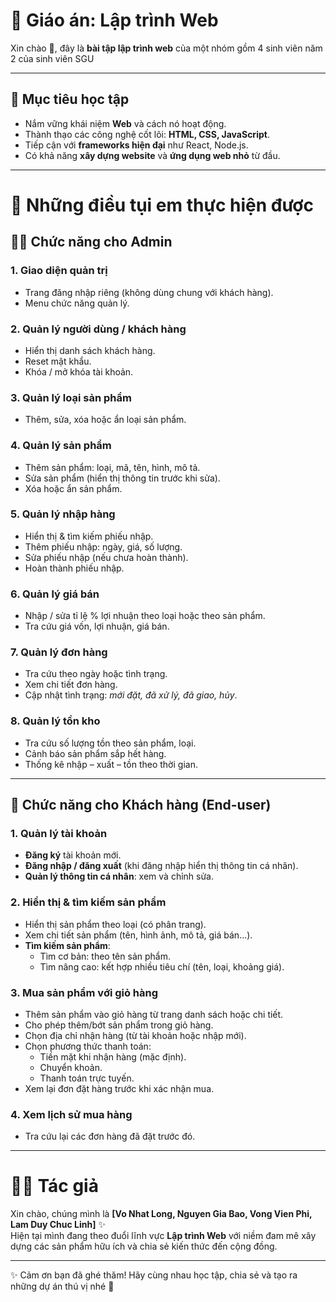 # 📘 Giáo án: Lập trình Web  

Xin chào 👋, đây là **bài tập lập trình web** của một nhóm gồm 4 sinh viên năm 2 của sinh viên SGU

---

## 🎯 Mục tiêu học tập
- Nắm vững khái niệm **Web** và cách nó hoạt động.  
- Thành thạo các công nghệ cốt lõi: **HTML, CSS, JavaScript**.  
- Tiếp cận với **frameworks hiện đại** như React, Node.js.  
- Có khả năng **xây dựng website** và **ứng dụng web nhỏ** từ đầu.  

---
# 🛒 Những điều tụi em thực hiện được 

## 👨‍💻 Chức năng cho Admin

### 1. Giao diện quản trị
- Trang đăng nhập riêng (không dùng chung với khách hàng).
- Menu chức năng quản lý.

### 2. Quản lý người dùng / khách hàng
- Hiển thị danh sách khách hàng.
- Reset mật khẩu.
- Khóa / mở khóa tài khoản.

### 3. Quản lý loại sản phẩm
- Thêm, sửa, xóa hoặc ẩn loại sản phẩm.

### 4. Quản lý sản phẩm
- Thêm sản phẩm: loại, mã, tên, hình, mô tả.
- Sửa sản phẩm (hiển thị thông tin trước khi sửa).
- Xóa hoặc ẩn sản phẩm.

### 5. Quản lý nhập hàng
- Hiển thị & tìm kiếm phiếu nhập.
- Thêm phiếu nhập: ngày, giá, số lượng.
- Sửa phiếu nhập (nếu chưa hoàn thành).
- Hoàn thành phiếu nhập.

### 6. Quản lý giá bán
- Nhập / sửa tỉ lệ % lợi nhuận theo loại hoặc theo sản phẩm.
- Tra cứu giá vốn, lợi nhuận, giá bán.

### 7. Quản lý đơn hàng
- Tra cứu theo ngày hoặc tình trạng.
- Xem chi tiết đơn hàng.
- Cập nhật tình trạng: *mới đặt, đã xử lý, đã giao, hủy*.

### 8. Quản lý tồn kho
- Tra cứu số lượng tồn theo sản phẩm, loại.
- Cảnh báo sản phẩm sắp hết hàng.
- Thống kê nhập – xuất – tồn theo thời gian.

---

## 👥 Chức năng cho Khách hàng (End-user)

### 1. Quản lý tài khoản
- **Đăng ký** tài khoản mới.  
- **Đăng nhập / đăng xuất** (khi đăng nhập hiển thị thông tin cá nhân).  
- **Quản lý thông tin cá nhân**: xem và chỉnh sửa.  

### 2. Hiển thị & tìm kiếm sản phẩm
- Hiển thị sản phẩm theo loại (có phân trang).  
- Xem chi tiết sản phẩm (tên, hình ảnh, mô tả, giá bán...).  
- **Tìm kiếm sản phẩm**:  
  - Tìm cơ bản: theo tên sản phẩm.  
  - Tìm nâng cao: kết hợp nhiều tiêu chí (tên, loại, khoảng giá).  

### 3. Mua sản phẩm với giỏ hàng
- Thêm sản phẩm vào giỏ hàng từ trang danh sách hoặc chi tiết.  
- Cho phép thêm/bớt sản phẩm trong giỏ hàng.  
- Chọn địa chỉ nhận hàng (từ tài khoản hoặc nhập mới).  
- Chọn phương thức thanh toán:  
  - Tiền mặt khi nhận hàng (mặc định).  
  - Chuyển khoản.  
  - Thanh toán trực tuyến.  
- Xem lại đơn đặt hàng trước khi xác nhận mua.  

### 4. Xem lịch sử mua hàng
- Tra cứu lại các đơn hàng đã đặt trước đó.  


---

# 👨‍💻 Tác giả

Xin chào, chúng mình là **[Vo Nhat Long, Nguyen Gia Bao, Vong Vien Phi, Lam Duy Chuc Linh]** ✨  
Hiện tại mình đang theo đuổi lĩnh vực **Lập trình Web** với niềm đam mê xây dựng các sản phẩm hữu ích và chia sẻ kiến thức đến cộng đồng.  
 
---
✨ Cảm ơn bạn đã ghé thăm! Hãy cùng nhau học tập, chia sẻ và tạo ra những dự án thú vị nhé 🚀
